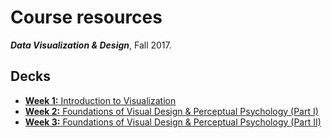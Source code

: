 # Course resources
***Data Visualization &amp; Design***, Fall 2017.

## Decks
* [**Week 1:** Introduction to Visualization](https://github.com/emilyfuhrman/datavis_design/blob/master/2017_Fall/Decks/Week_01.pdf)
* [**Week 2:** Foundations of Visual Design &amp; Perceptual Psychology (Part I)](https://github.com/emilyfuhrman/datavis_design/blob/master/2017_Fall/Decks/Week_02.pdf)
* [**Week 3:** Foundations of Visual Design &amp; Perceptual Psychology (Part II)](https://github.com/emilyfuhrman/datavis_design/blob/master/2017_Fall/Decks/Week_03.pdf)